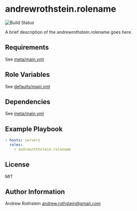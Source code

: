 andrewrothstein.rolename
=========

![Build Status](https://github.com/andrewrothstein/ansible-rolename/actions/workflows/build.yml/badge.svg)

A brief description of the andrewrothstein.rolename goes here.

Requirements
------------

See [meta/main.yml](meta/main.yml)

Role Variables
--------------

See [defaults/main.yml](defaults/main.yml)

Dependencies
------------

See [meta/main.yml](meta/main.yml)

Example Playbook
----------------

```yml
- hosts: servers
  roles:
    - andrewrothstein.rolename
```

License
-------

MIT

Author Information
------------------

Andrew Rothstein <andrew.rothstein@gmail.com>

